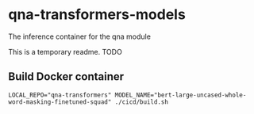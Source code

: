 # qna-transformers-models
The inference container for the qna module

This is a temporary readme. TODO

## Build Docker container

```
LOCAL_REPO="qna-transformers" MODEL_NAME="bert-large-uncased-whole-word-masking-finetuned-squad" ./cicd/build.sh
```
